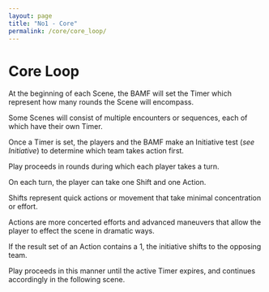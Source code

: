 ```yaml
---
layout: page
title: "No1 - Core"
permalink: /core/core_loop/
---
```


# Core Loop

At the beginning of each Scene, the BAMF will set the Timer which represent how many rounds the Scene will encompass.

Some Scenes will consist of multiple encounters or sequences, each of which have their own Timer.

Once a Timer is set, the players and the BAMF make an Initiative test (*see Initiative*) to determine which team takes action first.

Play proceeds in rounds during which each player takes a turn.

On each turn, the player can take one Shift and one Action.

Shifts represent quick actions or movement that take minimal concentration or effort.

Actions are more concerted efforts and advanced maneuvers that allow the player to effect the scene in dramatic ways.

If the result set of an Action contains a 1, the initiative shifts to the opposing team.

Play proceeds in this manner until the active Timer expires, and continues accordingly in the following scene.